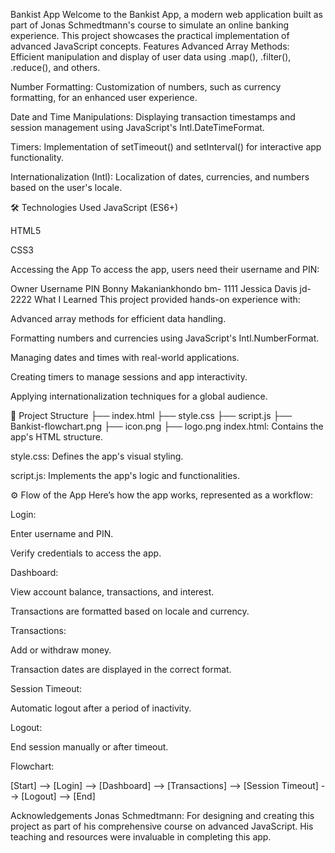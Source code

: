 Bankist App
Welcome to the Bankist App, a modern web application built as part of Jonas Schmedtmann's course to simulate an online banking experience. This project showcases the practical implementation of advanced JavaScript concepts.
 Features
Advanced Array Methods: Efficient manipulation and display of user data using .map(), .filter(), .reduce(), and others.

Number Formatting: Customization of numbers, such as currency formatting, for an enhanced user experience.

Date and Time Manipulations: Displaying transaction timestamps and session management using JavaScript's Intl.DateTimeFormat.

Timers: Implementation of setTimeout() and setInterval() for interactive app functionality.

Internationalization (Intl): Localization of dates, currencies, and numbers based on the user's locale.

🛠 Technologies Used
JavaScript (ES6+)

HTML5

CSS3

Accessing the App
To access the app, users need their username and PIN:

Owner	Username	PIN
Bonny Makaniankhondo	bm-	1111
Jessica Davis	jd-	2222
What I Learned
This project provided hands-on experience with:

Advanced array methods for efficient data handling.

Formatting numbers and currencies using JavaScript's Intl.NumberFormat.

Managing dates and times with real-world applications.

Creating timers to manage sessions and app interactivity.

Applying internationalization techniques for a global audience.

📂 Project Structure
├── index.html
├── style.css
├── script.js
├── Bankist-flowchart.png
├── icon.png
├── logo.png
index.html: Contains the app's HTML structure.

style.css: Defines the app's visual styling.

script.js: Implements the app's logic and functionalities.

⚙️ Flow of the App
Here’s how the app works, represented as a workflow:

Login:

Enter username and PIN.

Verify credentials to access the app.

Dashboard:

View account balance, transactions, and interest.

Transactions are formatted based on locale and currency.

Transactions:

Add or withdraw money.

Transaction dates are displayed in the correct format.

Session Timeout:

Automatic logout after a period of inactivity.

Logout:

End session manually or after timeout.

Flowchart:

[Start] --> [Login] --> [Dashboard] --> [Transactions]
           --> [Session Timeout] --> [Logout] --> [End]


Acknowledgements
Jonas Schmedtmann: For designing and creating this project as part of his comprehensive course on advanced JavaScript. His teaching and resources were invaluable in completing this app.

           

